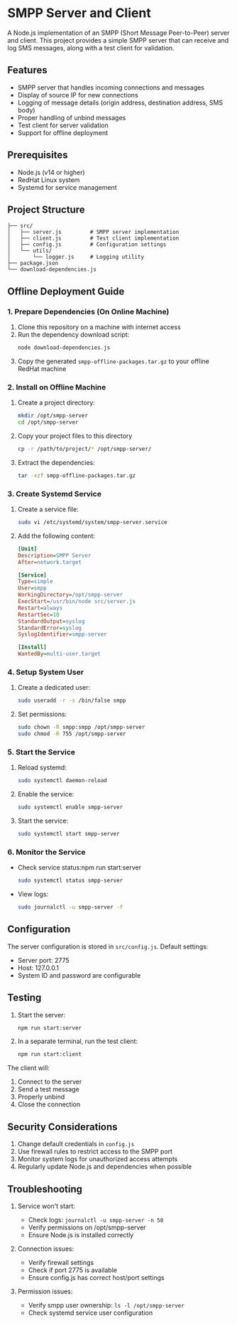 # SMPP Server and Client

A Node.js implementation of an SMPP (Short Message Peer-to-Peer) server and client. This project provides a simple SMPP server that can receive and log SMS messages, along with a test client for validation.

## Features

- SMPP server that handles incoming connections and messages
- Display of source IP for new connections
- Logging of message details (origin address, destination address, SMS body)
- Proper handling of unbind messages
- Test client for server validation
- Support for offline deployment

## Prerequisites

- Node.js (v14 or higher)
- RedHat Linux system
- Systemd for service management

## Project Structure

```
├── src/
│   ├── server.js         # SMPP server implementation
│   ├── client.js         # Test client implementation
│   ├── config.js         # Configuration settings
│   └── utils/
│       └── logger.js     # Logging utility
├── package.json
└── download-dependencies.js
```

## Offline Deployment Guide

### 1. Prepare Dependencies (On Online Machine)

1. Clone this repository on a machine with internet access
2. Run the dependency download script:
   ```bash
   node download-dependencies.js
   ```
3. Copy the generated `smpp-offline-packages.tar.gz` to your offline RedHat machine

### 2. Install on Offline Machine

1. Create a project directory:
   ```bash
   mkdir /opt/smpp-server
   cd /opt/smpp-server
   ```

2. Copy your project files to this directory
   ```bash
   cp -r /path/to/project/* /opt/smpp-server/
   ```

3. Extract the dependencies:
   ```bash
   tar -xzf smpp-offline-packages.tar.gz
   ```

### 3. Create Systemd Service

1. Create a service file:
   ```bash
   sudo vi /etc/systemd/system/smpp-server.service
   ```

2. Add the following content:
   ```ini
   [Unit]
   Description=SMPP Server
   After=network.target

   [Service]
   Type=simple
   User=smpp
   WorkingDirectory=/opt/smpp-server
   ExecStart=/usr/bin/node src/server.js
   Restart=always
   RestartSec=10
   StandardOutput=syslog
   StandardError=syslog
   SyslogIdentifier=smpp-server

   [Install]
   WantedBy=multi-user.target
   ```

### 4. Setup System User

1. Create a dedicated user:
   ```bash
   sudo useradd -r -s /bin/false smpp
   ```

2. Set permissions:
   ```bash
   sudo chown -R smpp:smpp /opt/smpp-server
   sudo chmod -R 755 /opt/smpp-server
   ```

### 5. Start the Service

1. Reload systemd:
   ```bash
   sudo systemctl daemon-reload
   ```

2. Enable the service:
   ```bash
   sudo systemctl enable smpp-server
   ```

3. Start the service:
   ```bash
   sudo systemctl start smpp-server
   ```

### 6. Monitor the Service

- Check service status:npm run start:server
  ```bash
  sudo systemctl status smpp-server
  ```

- View logs:
  ```bash
  sudo journalctl -u smpp-server -f
  ```

## Configuration

The server configuration is stored in `src/config.js`. Default settings:
- Server port: 2775
- Host: 127.0.0.1
- System ID and password are configurable

## Testing

1. Start the server:
   ```bash
   npm run start:server
   ```

2. In a separate terminal, run the test client:
   ```bash
   npm run start:client
   ```

The client will:
1. Connect to the server
2. Send a test message
3. Properly unbind
4. Close the connection

## Security Considerations

1. Change default credentials in `config.js`
2. Use firewall rules to restrict access to the SMPP port
3. Monitor system logs for unauthorized access attempts
4. Regularly update Node.js and dependencies when possible

## Troubleshooting

1. Service won't start:
   - Check logs: `journalctl -u smpp-server -n 50`
   - Verify permissions on /opt/smpp-server
   - Ensure Node.js is installed correctly

2. Connection issues:
   - Verify firewall settings
   - Check if port 2775 is available
   - Ensure config.js has correct host/port settings

3. Permission issues:
   - Verify smpp user ownership: `ls -l /opt/smpp-server`
   - Check systemd service user configuration